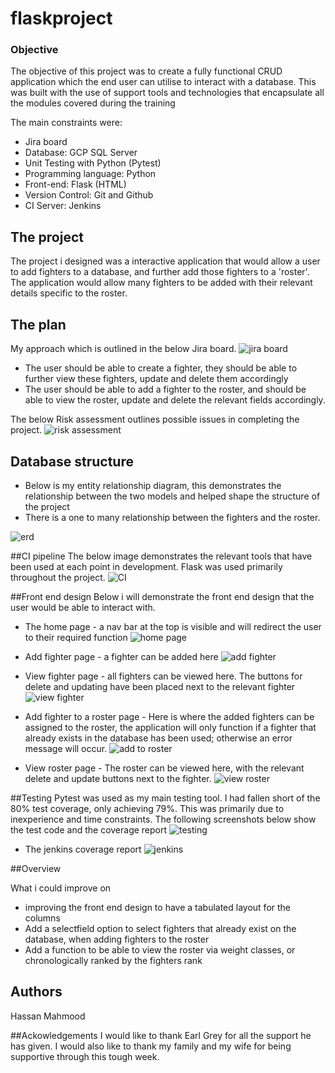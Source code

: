 # flaskproject

### Objective 
The objective of this project was to create a fully functional CRUD application which the end user can utilise to interact with a database. This was built with the use of support tools and technologies that encapsulate all the modules covered during the training

The main constraints were:  
* Jira board 
* Database: GCP SQL Server
* Unit Testing with Python (Pytest)  
* Programming language: Python   
* Front-end: Flask (HTML)  
* Version Control: Git and Github  
* CI Server: Jenkins  

## The project
The project i designed was a interactive application that would allow a user to add fighters to a database, and further add those fighters to a 'roster'. The application would allow many fighters to be added with their relevant details specific to the roster.

## The plan
My approach which is outlined in the below Jira board.
![jira board](https://user-images.githubusercontent.com/98025221/163896361-7a8c44ff-8d97-4c45-bb65-b9d889da2fbf.png)
* The user should be able to create a fighter, they should be able to further view these fighters, update and delete them accordingly
* The user should be able to add a fighter to the roster, and should be able to view the roster, update and delete the relevant fields accordingly.

The below Risk assessment outlines possible issues in completing the project.
![risk assessment](https://user-images.githubusercontent.com/98025221/163897268-4252618f-67de-4d85-b2a6-ee15800ad247.png)


## Database structure
* Below is my entity relationship diagram, this demonstrates the relationship between the two models and helped shape the structure of the project
* There is a one to many relationship between the fighters and the roster.

![erd](https://user-images.githubusercontent.com/98025221/163896810-4baaf16c-e063-433b-8e82-311532830c6d.png)

##CI pipeline
The below image demonstrates the relevant tools that have been used at each point in development. Flask was used primarily throughout the project.
![CI](https://user-images.githubusercontent.com/98025221/163897589-9304b2fd-db75-45fc-8b5e-e5730af7752c.png)

##Front end design
Below i will demonstrate the front end design that the user would be able to interact with.

* The home page - a nav bar at the top is visible and will redirect the user to their required function
![home page](https://user-images.githubusercontent.com/98025221/163897875-f0b88b5f-ee4f-4e36-8471-d65fc2921fac.png)

* Add fighter page - a fighter can be added here
![add fighter](https://user-images.githubusercontent.com/98025221/163898043-f6b53274-19d5-4d8c-a432-c5a0e4539af2.png)

* View fighter page - all fighters can be viewed here. The buttons for delete and updating have been placed next to the relevant fighter
![view fighter](https://user-images.githubusercontent.com/98025221/163898181-0c6440bd-ade4-4d15-aa4e-012c414456cb.png)

* Add fighter to a roster page - Here is where the added fighters can be assigned to the roster, the application will only function if
a fighter that already exists in the database has been used; otherwise an error message will occur.
![add to roster](https://user-images.githubusercontent.com/98025221/163898415-d32a2aad-0914-4ded-81ec-4e1b8f612552.png)

* View roster page - The roster can be viewed here, with the relevant delete and update buttons next to the fighter.
![view roster](https://user-images.githubusercontent.com/98025221/163898536-d3d01373-f8ab-4773-bd67-3d188989d505.png)


##Testing
Pytest was used as my main testing tool. I had fallen short of the 80% test coverage, only achieving 79%. This was primarily due to inexperience and time
constraints. The following screenshots below show the test code and the coverage report
![testing](https://user-images.githubusercontent.com/98025221/163898784-e0b23b7c-0275-48a8-a10e-4def5b3710e6.png)

* The jenkins coverage report
![jenkins](https://user-images.githubusercontent.com/98025221/163898869-06b4c631-34eb-4b43-ba06-7551976358ab.png)


##Overview

What i could improve on
* improving the front end design to have a tabulated layout for the columns
* Add a selectfield option to select fighters that already exist on the database, when adding fighters to the roster
* Add a function to be able to view the roster via weight classes, or chronologically ranked by the fighters rank

## Authors
Hassan Mahmood

##Ackowledgements
I would like to thank Earl Grey for all the support he has given. I would also like to thank my family and my wife for being supportive
through this tough week.




